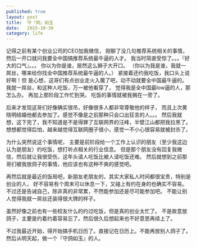 ```yaml
---
published: true
layout: post
title:  守『鸽』如玉
date:   2015-10-30
category: life
---
```


记得之前有某个创业公司的CEO加我微信，
刚聊了没几句推荐系统相关的事情，
然后一开口就问我要全中国搞推荐系统最牛逼的人才。
我当时简直受惊了。。。『好大的口气』。。。
你以为你是谁，居然这么狮子大开口。
（你以为我是谁，我就一屌丝，哪来给你找全中国推荐系统最牛逼的人。）
紧接着还约我吃饭，我口头上说好啊！但
是心想，这哥们有点创业走火入魔了吧，动不动就要全中国最牛逼的。
我就一屌丝，和这种人吃饭，万一被他看穿了，
觉得我是全中国最low逼的人，那怎么办。
再加上那阶段工作忙到哭。
吃饭的事情就被我搁在一旁了。

后来才发现这哥们好像确实很吊，好像很多人都非常尊敬他的样子，
而且上次黄晓明结婚他都去参加了。感觉不像是之前那种只会口出狂言的人。。。
然后我就想，这下完了，我不知道是不是得罪了互联网界的汪峰，半壁江山都把我拉黑了。
想想都觉得后怕，越来越觉得互联网圈子很小，感觉一不小心很容易就被封杀了。

为什么突然说这个事情呢，
主要是前阶段给一个工作上认识的朋友（至少我这边认为是朋友）约吃饭，想打听点相关的行业信息。
但是那个朋友没有回复我微信，然后就让我很受伤，这年头请人吃饭比被人请吃饭还难。
然后就想到之前那哥们被我放鸽子的事情，他应该也有这种不爽的感觉吧。

再然后就是最近的饭局吧，新朋友老朋友的，其实大家私人时间都很宝贵，特别是创业的人，
好不容易有个周末可以休息一下，又碰上有约在身的也确实不容易。
不过还是告诫自己，除非真的非常累，不然能参加还是尽可能参加吧。
不能让别人觉得我就一屌丝还装得很大牌的样子。

虽然好像之前也有一些校友什么的约过吃饭，但是真的创业太忙了。
不是故意放鸽子，主要是约着约着容易忘了。然后很久后想起来也不好意思再续上了。

不过我最近开始，得开始搞手机日历了。直接记在日历上。不能再放别人鸽子了。
然后从明天起，做一个『守鸽如玉』的人。
